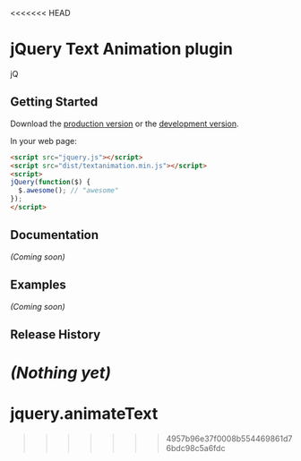 <<<<<<< HEAD
# jQuery Text Animation plugin

jQ

## Getting Started

Download the [production version][min] or the [development version][max].

[min]: https://raw.github.com/gunderson/jquery-textanimation/master/dist/jquery.textanimation.min.js
[max]: https://raw.github.com/gunderson/jquery-textanimation/master/dist/jquery.textanimation.js

In your web page:

```html
<script src="jquery.js"></script>
<script src="dist/textanimation.min.js"></script>
<script>
jQuery(function($) {
  $.awesome(); // "awesome"
});
</script>
```

## Documentation
_(Coming soon)_

## Examples
_(Coming soon)_

## Release History
_(Nothing yet)_
=======
jquery.animateText
==================
>>>>>>> 4957b96e37f0008b554469861d76bdc98c5a6fdc
